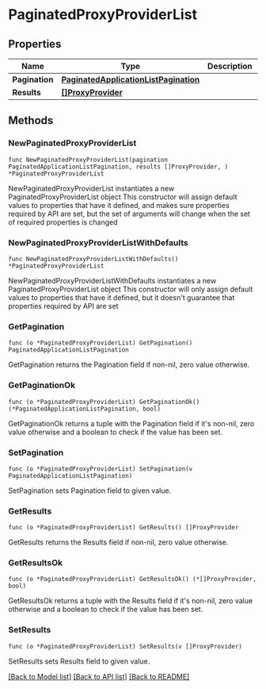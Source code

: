 # PaginatedProxyProviderList

## Properties

Name | Type | Description | Notes
------------ | ------------- | ------------- | -------------
**Pagination** | [**PaginatedApplicationListPagination**](PaginatedApplicationListPagination.md) |  | 
**Results** | [**[]ProxyProvider**](ProxyProvider.md) |  | 

## Methods

### NewPaginatedProxyProviderList

`func NewPaginatedProxyProviderList(pagination PaginatedApplicationListPagination, results []ProxyProvider, ) *PaginatedProxyProviderList`

NewPaginatedProxyProviderList instantiates a new PaginatedProxyProviderList object
This constructor will assign default values to properties that have it defined,
and makes sure properties required by API are set, but the set of arguments
will change when the set of required properties is changed

### NewPaginatedProxyProviderListWithDefaults

`func NewPaginatedProxyProviderListWithDefaults() *PaginatedProxyProviderList`

NewPaginatedProxyProviderListWithDefaults instantiates a new PaginatedProxyProviderList object
This constructor will only assign default values to properties that have it defined,
but it doesn't guarantee that properties required by API are set

### GetPagination

`func (o *PaginatedProxyProviderList) GetPagination() PaginatedApplicationListPagination`

GetPagination returns the Pagination field if non-nil, zero value otherwise.

### GetPaginationOk

`func (o *PaginatedProxyProviderList) GetPaginationOk() (*PaginatedApplicationListPagination, bool)`

GetPaginationOk returns a tuple with the Pagination field if it's non-nil, zero value otherwise
and a boolean to check if the value has been set.

### SetPagination

`func (o *PaginatedProxyProviderList) SetPagination(v PaginatedApplicationListPagination)`

SetPagination sets Pagination field to given value.


### GetResults

`func (o *PaginatedProxyProviderList) GetResults() []ProxyProvider`

GetResults returns the Results field if non-nil, zero value otherwise.

### GetResultsOk

`func (o *PaginatedProxyProviderList) GetResultsOk() (*[]ProxyProvider, bool)`

GetResultsOk returns a tuple with the Results field if it's non-nil, zero value otherwise
and a boolean to check if the value has been set.

### SetResults

`func (o *PaginatedProxyProviderList) SetResults(v []ProxyProvider)`

SetResults sets Results field to given value.



[[Back to Model list]](../README.md#documentation-for-models) [[Back to API list]](../README.md#documentation-for-api-endpoints) [[Back to README]](../README.md)


